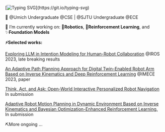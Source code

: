 [![Typing SVG](https://readme-typing-svg.demolab.com?font=Fira+Code&pause=1000&color=586AF7&background=FFFFFF00&random=false&width=435&lines=Hi%F0%9F%91%8B%2C+My+name+is+Sikai+(Skevin)+Li!;Welcome+to+my+github+profile!)](https://git.io/typing-svg)

🏫 @Umich Undergraduate @CSE | @SJTU Undergraduate @ECE

🔭 I’m currently working on: 🤖**Robotics**, 🌱**Reinforcement Learning**, and ✨**Foundation Models**

**⚡Selected works:**

<ins>Exploring LLM in Intention Modeling for Human-Robot Collaboration</ins> @IROS 2023, late breaking results

<ins>An Adaptive Path Planning Approach for Digital Twin-Enabled Robot Arm Based on Inverse Kinematics and Deep Reinforcement Learning</ins> @IMECE 2023, paper

[Think, Act, and Ask: Open-World Interactive Personalized Robot Navigation](https://arxiv.org/abs/2310.07968) In submission

<ins>Adaptive Robot Motion Planning in Dynamic Environment Based on Inverse Kinematics and Bayesian Optimization-Enhanced Reinforcement Learning.</ins> In submission

⛏️More ongoing ...

<!--
**Skevinci/Skevinci** is a ✨ _special_ ✨ repository because its `README.md` (this file) appears on your GitHub profile.

Here are some ideas to get you started:

- 🔭 I’m currently working on ...
- 🌱 I’m currently learning ...
- 👯 I’m looking to collaborate on ...
- 🤔 I’m looking for help with ...
- 💬 Ask me about ...
- 📫 How to reach me: ...
- 😄 Pronouns: ...
- ⚡ Fun fact: ...
-->
